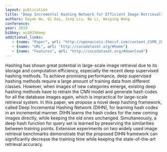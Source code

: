 ```yaml
---
layout: publication
title: "Deep Incremental Hashing Network for Efficient Image Retrieval"
authors: Dayan Wu, Qi Dai, Jing Liu, Bo Li, Weiping Wang
conference: 
year: 2019
bibkey: wu2019deep
additional_links:
   - {name: "Paper", url: "http://openaccess.thecvf.com/content_CVPR_2019/papers/Wu_Deep_Incremental_Hashing_Network_for_Efficient_Image_Retrieval_CVPR_2019_paper.pdf"}
   - {name: "URL", url: "http://cocodataset.org/#home"}
   - {name: "Features", url: "http://cocodataset.org/#download"}
---
```

Hashing has shown great potential in large-scale image retrieval due to its storage and computation efficiency, especially the recent deep supervised hashing methods. To achieve promising performance, deep supervised hashing methods require a large amount of training data from different classes. However, when images of new categories emerge, existing deep hashing methods have to retrain the CNN model and generate hash codes for all the database images again, which is impractical for large-scale retrieval system.
In this paper, we propose a novel deep hashing framework, called Deep Incremental Hashing Network (DIHN), for learning hash codes in an incremental manner. DIHN learns the hash codes for the new coming images directly, while keeping the old ones unchanged. Simultaneously, a deep hash function for query set is learned by preserving the similarities between training points. Extensive experiments on two widely used image retrieval benchmarks demonstrate that the proposed DIHN framework can significantly decrease the training time while keeping the state-of-the-art retrieval accuracy.
